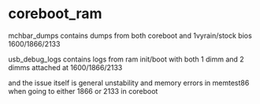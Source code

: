 # coreboot_ram
mchbar_dumps contains dumps from both coreboot and 1vyrain/stock bios 1600/1866/2133

usb_debug_logs contains logs from ram init/boot with both 1 dimm and 2 dimms attached at 1600/1866/2133

and the issue itself is general unstability and memory errors in memtest86 when going to either 1866 or 2133 in coreboot
